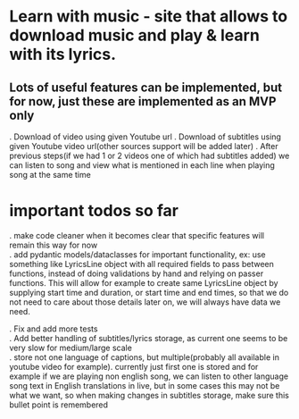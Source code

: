 # Learn with music - site that allows to download music and play & learn with its lyrics.

## Lots of useful features can be implemented, but for now, just these are implemented as an MVP only

. Download of video using given Youtube url
. Download of subtitles using given Youtube video url(other sources support will be added later)
. After previous steps(if we had 1 or 2 videos one of which had subtitles added) we can listen to song and view what is mentioned in each line when playing song at the same time

# important todos so far

. make code cleaner when it becomes clear that specific features will remain this way for now  
. add pydantic models/dataclasses for important functionality, ex: use something like LyricsLine object with all required fields to pass between functions, instead of doing validations by hand and relying on passer functions. This will allow for example to create same LyricsLine object by supplying start time and duration, or start time and end times, so that we do not need to care about those details later on, we will always have data we need.

. Fix and add more tests  
. Add better handling of subtitles/lyrics storage, as current one seems to be very slow for medium/large scale  
. store not one language of captions, but multiple(probably all available in youtube video for example). currently just first one is stored and for example if we are playing non english song, we can listen to other language song text in English translations in live, but in some cases this may not be what we want, so when making changes in subtitles storage, make sure this bullet point is remembered
